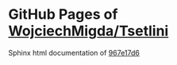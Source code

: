 GitHub Pages of [WojciechMigda/Tsetlini](https://github.com/WojciechMigda/Tsetlini.git)
===
Sphinx html documentation of [967e17d6](https://github.com/WojciechMigda/Tsetlini/tree/967e17d66253b98d50f750f21b2979424750a0ca)
